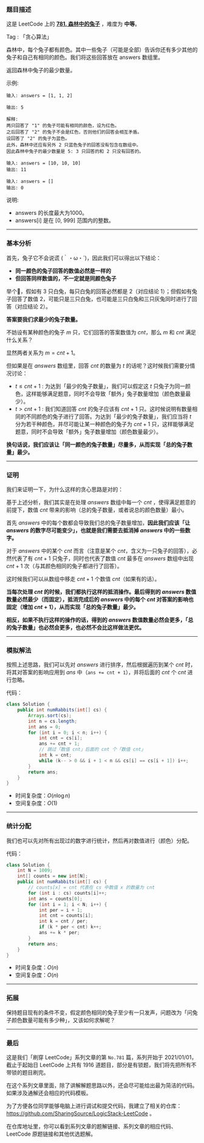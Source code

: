 ### 题目描述

这是 LeetCode 上的 **[781. 森林中的兔子](https://leetcode-cn.com/problems/rabbits-in-forest/solution/gong-shui-san-xie-noxiang-xin-ke-xue-xi-v17p5/)** ，难度为 **中等**。

Tag : 「贪心算法」



森林中，每个兔子都有颜色。其中一些兔子（可能是全部）告诉你还有多少其他的兔子和自己有相同的颜色。我们将这些回答放在 answers 数组里。

返回森林中兔子的最少数量。

示例:
```
输入: answers = [1, 1, 2]

输出: 5

解释:
两只回答了 "1" 的兔子可能有相同的颜色，设为红色。
之后回答了 "2" 的兔子不会是红色，否则他们的回答会相互矛盾。
设回答了 "2" 的兔子为蓝色。
此外，森林中还应有另外 2 只蓝色兔子的回答没有包含在数组中。
因此森林中兔子的最少数量是 5: 3 只回答的和 2 只没有回答的。

输入: answers = [10, 10, 10]
输出: 11

输入: answers = []
输出: 0
```

说明:
* answers 的长度最大为1000。
* answers[i] 是在 [0, 999] 范围内的整数。

---

### 基本分析

首先，兔子它不会说谎 (｀・ω・´)，因此我们可以得出以下结论：

* **同一颜色的兔子回答的数值必然是一样的**
* **但回答同样数值的，不一定就是同颜色兔子**

举个🌰，假如有 3 只白兔，每只白兔的回答必然都是 2（对应结论 1）；但假如有兔子回答了数值 2，可能只是三只白兔，也可能是三只白兔和三只灰兔同时进行了回答（对应结论 2）。

**答案要我们求最少的兔子数量。**

不妨设有某种颜色的兔子 $m$ 只，它们回答的答案数值为 $cnt$，那么 $m$ 和 $cnt$ 满足什么关系？

显然两者关系为 $m = cnt + 1$。

但如果是在 $answers$ 数组里，回答 $cnt$ 的数量为 $t$ 的话呢？这时候我们需要分情况讨论：

* $t \leqslant cnt + 1$ : 为达到「最少的兔子数量」，我们可以假定这 $t$ 只兔子为同一颜色，这样能够满足题意，同时不会导致「额外」兔子数量增加（颜色数量最少）。
* $t > cnt + 1$ : 我们知道回答 $cnt$ 的兔子应该有 $cnt + 1$ 只。这时候说明有数量相同的不同颜色的兔子进行了回答。为达到「最少的兔子数量」，我们应当将 $t$ 分为若干种颜色，并尽可能让某一种颜色的兔子为 $cnt + 1$ 只，这样能够满足题意，同时不会导致「额外」兔子数量增加（颜色数量最少）。

**换句话说，我们应该让「同一颜色的兔子数量」尽量多，从而实现「总的兔子数量」最少。**

***

### 证明

我们来证明一下，为什么这样的贪心思路是对的：

基于上述分析，我们其实是在处理 $answers$ 数组中每一个 $cnt$ ，使得满足题意的前提下，数值 $cnt$ 带来的影响（总的兔子数量，或者说总的颜色数量）最小。

首先 $answers$ 中的每个数都会导致我们总的兔子数量增加，**因此我们应该「让 $answers$ 的数字尽可能变少」，也就是我们需要去抵消掉 $answers$ 中的一些数字。**

对于 $answers$ 中的某个 $cnt$ 而言（注意是某个 $cnt$，含义为一只兔子的回答），必然代表了有 $cnt + 1$ 只兔子，同时也代表了数值 $cnt$ 最多在 $answers$ 数组中出现 $cnt + 1$ 次（与其颜色相同的兔子都进行了回答）。

这时候我们可以从数组中移走 $cnt + 1$ 个数值 $cnt$（如果有的话）。

**当每次处理 $cnt$ 的时候，我们都执行这样的抵消操作。最后得到的 $answers$ 数值数量必然最少（而固定），抵消完成后的 $answers$ 中的每个 $cnt$ 对答案的影响也固定（增加 $cnt + 1$），从而实现「总的兔子数量」最少。**

**相反，如果不执行这样的操作的话，得到的 $answers$ 数值数量必然会更多，「总的兔子数量」也必然会更多，也必然不会比这样做法更优。**

***

### 模拟解法

按照上述思路，我们可以先对 $answers$ 进行排序，然后根据遍历到某个 $cnt$ 时，将其对答案的影响应用到 $ans$ 中（`ans += cnt + 1`），并将后面的 $cnt$ 个 $cnt$ 进行忽略。

代码：
```java
class Solution {
    public int numRabbits(int[] cs) {
        Arrays.sort(cs);
        int n = cs.length;
        int ans = 0;
        for (int i = 0; i < n; i++) {
            int cnt = cs[i];
            ans += cnt + 1;
            // 跳过「数值 cnt」后面的 cnt 个「数值 cnt」 
            int k = cnt;
            while (k-- > 0 && i + 1 < n && cs[i] == cs[i + 1]) i++;
        }
        return ans;
    }
}
```
* 时间复杂度：$O(n\log{n})$
* 空间复杂度：$O(1)$

***

### 统计分配

我们也可以先对所有出现过的数字进行统计，然后再对数值进行（颜色）分配。

代码：
```java
class Solution {
    int N = 1009;
    int[] counts = new int[N];
    public int numRabbits(int[] cs) {
        // counts[x] = cnt 代表在 cs 中数值 x 的数量为 cnt
        for (int i : cs) counts[i]++;
        int ans = counts[0];
        for (int i = 1; i < N; i++) {
            int per = i + 1;
            int cnt = counts[i];
            int k = cnt / per;
            if (k * per < cnt) k++;
            ans += k * per;
        }
        return ans;
    }
}
```
* 时间复杂度：$O(n)$
* 空间复杂度：$O(n)$

***

### 拓展

保持题目现有的条件不变，假定颜色相同的兔子至少有一只发声，问题改为「问兔子颜色数量可能有多少种」，又该如何求解呢？


---

### 最后

这是我们「刷穿 LeetCode」系列文章的第 `No.781` 篇，系列开始于 2021/01/01，截止于起始日 LeetCode 上共有 1916 道题目，部分是有锁题，我们将先把所有不带锁的题目刷完。

在这个系列文章里面，除了讲解解题思路以外，还会尽可能给出最为简洁的代码。如果涉及通解还会相应的代码模板。

为了方便各位同学能够电脑上进行调试和提交代码，我建立了相关的仓库：https://github.com/SharingSource/LogicStack-LeetCode 。

在仓库地址里，你可以看到系列文章的题解链接、系列文章的相应代码、LeetCode 原题链接和其他优选题解。

